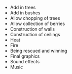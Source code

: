 - Add in trees
- Add in bushes
- Allow chopping of trees
- Allow collection of berries
- Construction of walls
- Construction of ceilings
- Heat
- Fire
- Being rescued and winning
- Final graphics
- Sound effects
- Music